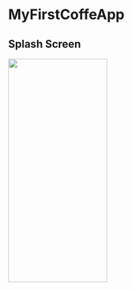 # MyFirstCoffeApp
## Splash Screen
<img src="[https://github.com/Krdnzbyza/kfcFoodApp/assets/57248151/865a7614-01be-470a-ba2b-497f643e9b5b.png](https://github.com/Krdnzbyza/kfcFoodApp/assets/57248151/865a7614-01be-470a-ba2b-497f643e9b5b.png)" width="200" height="450">


